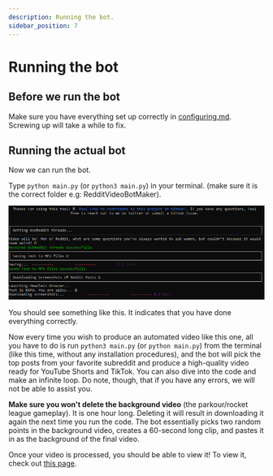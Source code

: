 ```yaml
---
description: Running the bot.
sidebar_position: 7
---
```


# Running the bot

## Before we run the bot

Make sure you have everything set up correctly in [configuring.md](configuring.md). Screwing up will take a while to fix.

## Running the actual bot

Now we can run the bot.

Type `python main.py` (or `python3 main.py`) in your terminal. (make sure it is the correct folder e.g: RedditVideoBotMaker).

![rtb](<.gitbook/assets/image (8) (1) (1).png>)

You should see something like this. It indicates that you have done everything correctly.

Now every time you wish to produce an automated video like this one, all you have to do is run `python3 main.py` (or `python main.py`) from the terminal (like this time, without any installation procedures), and the bot will pick the top posts from your favorite subreddit and produce a high-quality video ready for YouTube Shorts and TikTok. You can also dive into the code and make an infinite loop. Do note, though, that if you have any errors, we will not be able to assist you.

**Make sure you won't delete the background video** (the parkour/rocket league gameplay). It is one hour long. Deleting it will result in downloading it again the next time you run the code. The bot essentially picks two random points in the background video, creates a 60-second long clip, and pastes it in as the background of the final video.

Once your video is processed, you should be able to view it! To view it, check out [this page](viewing-the-video.md).
